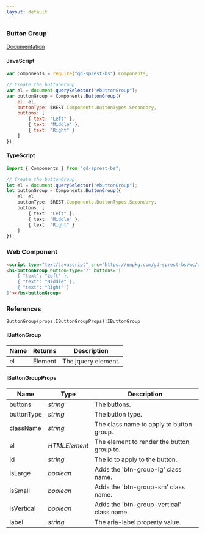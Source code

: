```yaml
---
layout: default
---
```


### Button Group
[Documentation](https://getbootstrap.com/docs/4.1/components/button-group)

<div id="buttonGroupDemo"></div>

#### JavaScript
```js
var Components = require("gd-sprest-bs").Components;

// Create the buttonGroup
var el = document.querySelector("#buttonGroup");
var buttonGroup = Components.ButtonGroup({
    el: el,
    buttonType: $REST.Components.ButtonTypes.Secondary,
    buttons: [
        { text: "Left" },
        { text: "Middle" },
        { text: "Right" }
    ]
});
```

#### TypeScript

```ts
import { Components } from "gd-sprest-bs";

// Create the buttonGroup
let el = document.querySelector("#buttonGroup");
let buttonGroup = Components.ButtonGroup({
    el: el,
    buttonType: $REST.Components.ButtonTypes.Secondary,
    buttons: [
        { text: "Left" },
        { text: "Middle" },
        { text: "Right" }
    ]
});
```

### Web Component

```html
<script type="text/javascript" src="https://unpkg.com/gd-sprest-bs/wc/dist/gd-sprest-bs.js"></script>
<bs-buttonGroup button-type='7' buttons='[
    { "text": "Left" },
    { "text": "Middle" },
    { "text": "Right" }
]'></bs-buttonGroup>
```

<bs-buttonGroup button-type='7' buttons='[
    { "text": "Left" },
    { "text": "Middle" },
    { "text": "Right" }
]'></bs-buttonGroup>

### References

```
ButtonGroup(props:IButtonGroupProps):IButtonGroup
```

#### IButtonGroup

| Name | Returns | Description |
| --- | --- | --- |
| el | Element | The jquery element. |

#### IButtonGroupProps

| Name | Type | Description |
| --- | --- | --- |
| buttons | _string_ | The buttons. |
| buttonType | _string_ | The button type. |
| className | _string_ | The class name to apply to button group. |
| el | _HTMLElement_ | The element to render the button group to. |
| id | _string_ | The id to apply to the button.
| isLarge | _boolean_ | Adds the 'btn-group-lg' class name. |
| isSmall | _boolean_ | Adds the 'btn-group-sm' class name. |
| isVertical | _boolean_ | Adds the 'btn-group-vertical' class name. |
| label | _string_ | The aria-label property value. |

<script type="text/javascript">
    // Wait for the window to be loaded
    window.addEventListener("load", function() {
        // See if a buttonGroup exists
        var buttonGroup = document.querySelector("#buttonGroupDemo");
        if(buttonGroup) {
            // Render the buttonGroup
            $REST.Components.ButtonGroup({
                el: buttonGroup,
                buttonType: $REST.Components.ButtonTypes.Secondary,
                buttons: [
                    { text: "Left" },
                    { text: "Middle" },
                    { text: "Right" }
                ]
            });
        }
    });
</script>